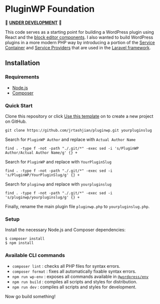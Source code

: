 # PluginWP Foundation

🚧 [**UNDER DEVELOPMENT**](https://github.com/jrtashjian/pluginwp/issues/1) 🚧

This code serves as a starting point for building a WordPress plugin using React and the [block editor components](https://github.com/WordPress/gutenberg/tree/trunk/packages). I also wanted to build WordPress plugins in a more modern PHP way by introducing a portion of the [Service Container](https://laravel.com/docs/8.x/container) and [Service Providers](https://laravel.com/docs/8.x/providers) that are used in the [Laravel framework](https://laravel.com/).

## Installation

### Requirements

- [Node.js](https://nodejs.org)
- [Composer](https://getcomposer.org)

### Quick Start

Clone this repository or click [Use this template](https://github.com/jrtashjian/pluginwp/generate) on to create a new project on GitHub.

```
git clone https://github.com/jrtashjian/pluginwp.git yourpluginslug
```

Search for `PluginWP Author` and replace with `Actual Author Name`
```
find . -type f -not -path "./.git/*" -exec sed -i 's/PluginWP Author/Actual Author Name/g' {} +
```

Search for `PluginWP` and replace with `YourPluginSlug`
```
find . -type f -not -path "./.git/*" -exec sed -i 's/PluginWP/YourPluginSlug/g' {} +
```

Search for `pluginwp` and replace with `yourpluginslug`
```
find . -type f -not -path "./.git/*" -exec sed -i 's/pluginwp/yourpluginslug/g' {} +
```

Finally, rename the main plugin file `pluginwp.php` to `yourpluginslug.php`.

### Setup

Install the necessary Node.js and Composer dependencies:

```
$ composer install
$ npm install
```

### Available CLI commands

- `composer lint` : checks all PHP files for syntax errors.
- `composer format` : fixes all automatically fixable syntax errors.
- `npm run wp-env` : exposes all commands available in [`@wordpress/env`](https://github.com/WordPress/gutenberg/tree/wp/6.0/packages/env)
- `npm run build` : compiles all scripts and styles for distribution.
- `npm run dev` : compiles all scripts and styles for development.

Now go build something!